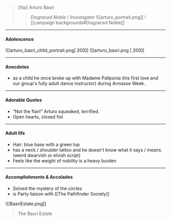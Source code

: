 > [!tip] Arturo Basri
> > _Disgraced Noble_ / _Investigator_
> ![[arturo_portrait.png]]
> ![[campaign backgrounds#Disgraced Noble]]


---

#### Adolescence

![[arturo_basri_child_portrait.png| 200]] 
 ![[arturo_basri.png | 200]]

---

#### Anecdotes

- as a child he once broke up with Madame Pallponia (his first love and our group's fully adult dance instructor) during Armasse Week.

---

#### Adorable Quotes

- “Not the flan!” Arturo squeaked, terrified.
-  Open hearts, closed fist
---

#### Adult life
- Hair: blue base with a green top
- has a neck / shoulder tattoo and he doesn't know what it says / means.  (weird dwarvish or elvish script)
- Feels like the weight of nobility is a heavy burden

---

#### Accomplishments & Accolades

- Solved the mystery of the circles
- is Party liaison with [[The Pathfinder Society]]


![[BasriEstate.png]]
> The Basri Estate